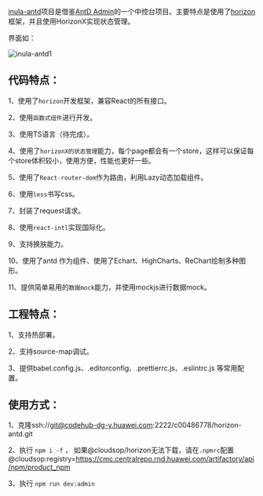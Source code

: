 [inula-antd](https://codehub-y.huawei.com/c00486778/horizon-antd/files?ref=master)项目是借鉴[AntD Admin](https://github.com/zuiidea/antd-admin)的一个中控台项目。主要特点是使用了[horizon](https://open.codehub.huawei.com/innersource/shanhai/wutong/horizon/horizon-core/wiki/view/doc/695491)框架，并且使用HorizonX实现状态管理。

界面如：

![inula-antd1](http://image.huawei.com/tiny-lts/v1/images/5b32eb56b2162b5e02f6306bf6f6e09d_1913x903.gif@900-0-90-f.gif)

## 代码特点：

1、使用了`horizon`开发框架，兼容React的所有接口。

2、使用`函数式组件`进行开发。

3、使用TS语言（待完成）。

4、使用了`horizonX的状态管理`能力，每个page都会有一个store，这样可以保证每个store体积较小，使用方便，性能也更好一些。

5、使用了`React-router-dom`作为路由，利用Lazy动态加载组件。

6、使用`less`书写css。

7、封装了request请求。

8、使用`react-intl`实现国际化。

9、支持换肤能力。

10、使用了antd 作为组件、使用了Echart、HighCharts、ReChart绘制多种图形。

11、提供简单易用的`数据mock`能力，并使用mockjs进行数据mock。

## 工程特点：

1、支持热部署。

2、支持source-map调试。

3、提供babel.config.js、.editorconfig、.prettierrc.js、.eslintrc.js 等常用配置。

## 使用方式：

1、克隆ssh://git@codehub-dg-y.huawei.com:2222/c00486778/horizon-antd.git

2、执行 `npm i -f` ， 如果@cloudsop/horizon无法下载，请在`.npmrc`配置 @cloudsop:registry=https://cmc.centralrepo.rnd.huawei.com/artifactory/api/npm/product_npm

3、执行 `npm run dev:admin`
